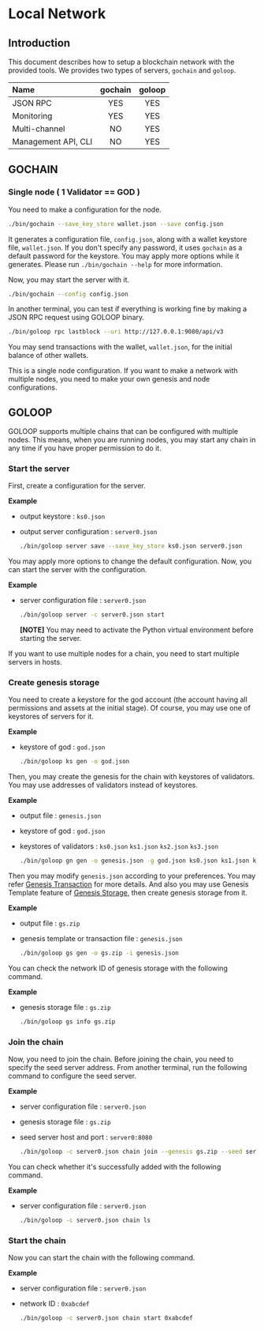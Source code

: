 # Local Network

## Introduction

This document describes how to setup a blockchain network with the provided tools. We provides two types of servers, `gochain` and `goloop`.

| Name | gochain | goloop |
| :--- | :---: | :---: |
| JSON RPC | YES | YES |
| Monitoring | YES | YES |
| Multi-channel | NO | YES |
| Management API, CLI | NO | YES |

## GOCHAIN

### Single node \( 1 Validator == GOD \)

You need to make a configuration for the node.

```bash
./bin/gochain --save_key_store wallet.json --save config.json
```

It generates a configuration file, `config.json`, along with a wallet keystore file, `wallet.json`. If you don't specify any password, it uses `gochain` as a default password for the keystore. You may apply more options while it generates. Please run `./bin/gochain --help` for more information.

Now, you may start the server with it.

```bash
./bin/gochain --config config.json
```

In another terminal, you can test if everything is working fine by making a JSON RPC request using GOLOOP binary.

```bash
./bin/goloop rpc lastblock --uri http://127.0.0.1:9080/api/v3
```

You may send transactions with the wallet, `wallet.json`, for the initial balance of other wallets.

This is a single node configuration. If you want to make a network with multiple nodes, you need to make your own genesis and node configurations.

## GOLOOP

GOLOOP supports multiple chains that can be configured with multiple nodes. This means, when you are running nodes, you may start any chain in any time if you have proper permission to do it.

### Start the server

First, create a configuration for the server.

**Example**

* output keystore : `ks0.json`
* output server configuration : `server0.json`

  ```bash
  ./bin/goloop server save --save_key_store ks0.json server0.json
  ```

You may apply more options to change the default configuration. Now, you can start the server with the configuration.

**Example**

* server configuration file : `server0.json`

  ```bash
  ./bin/goloop server -c server0.json start
  ```

  **\[NOTE\]** You may need to activate the Python virtual environment before starting the server.

If you want to use multiple nodes for a chain, you need to start multiple servers in hosts.

### Create genesis storage

You need to create a keystore for the god account \(the account having all permissions and assets at the initial stage\). Of course, you may use one of keystores of servers for it.

**Example**

* keystore of god : `god.json`

  ```bash
  ./bin/goloop ks gen -o god.json
  ```

Then, you may create the genesis for the chain with keystores of validators. You may use addresses of validators instead of keystores.

**Example**

* output file : `genesis.json`
* keystore of god : `god.json`
* keystores of validators : `ks0.json` `ks1.json` `ks2.json` `ks3.json`

  ```bash
  ./bin/goloop gn gen -o genesis.json -g god.json ks0.json ks1.json ks2.json ks3.json
  ```

Then you may modify `genesis.json` according to your preferences. You may refer [Genesis Transaction](https://github.com/icon-project/devportal/tree/d06a5967467c7c616a247f980afb321fb44da8d0/icon-20/goloop/get-started/genesis_tx.md) for more details. And also you may use Genesis Template feature of [Genesis Storage](https://github.com/icon-project/devportal/tree/d06a5967467c7c616a247f980afb321fb44da8d0/icon-20/goloop/get-started/genesis_storage.md), then create genesis storage from it.

**Example**

* output file : `gs.zip`
* genesis template or transaction file : `genesis.json`

  ```bash
  ./bin/goloop gs gen -o gs.zip -i genesis.json
  ```

You can check the network ID of genesis storage with the following command.

**Example**

* genesis storage file : `gs.zip`

  ```bash
  ./bin/goloop gs info gs.zip
  ```

### Join the chain

Now, you need to join the chain. Before joining the chain, you need to specify the seed server address. From another terminal, run the following command to configure the seed server.

**Example**

* server configuration file : `server0.json`
* genesis storage file : `gs.zip`
* seed server host and port : `server0:8080`

  ```bash
  ./bin/goloop -c server0.json chain join --genesis gs.zip --seed server0:8080
  ```

You can check whether it's successfully added with the following command.

**Example**

* server configuration file : `server0.json`

  ```bash
  ./bin/goloop -c server0.json chain ls
  ```

### Start the chain

Now you can start the chain with the following command.

**Example**

* server configuration file : `server0.json`
* network ID : `0xabcdef`

  ```bash
  ./bin/goloop -c server0.json chain start 0xabcdef
  ```

